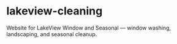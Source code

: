 # lakeview-cleaning
Website for LakeView Window and Seasonal — window washing, landscaping, and seasonal cleanup.
